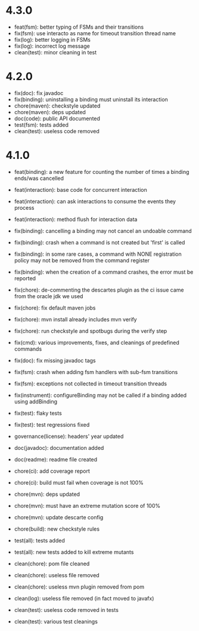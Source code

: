 # 4.3.0

* feat(fsm): better typing of FSMs and their transitions
* fix(fsm): use interacto as name for timeout transition thread name
* fix(log): better logging in FSMs
* fix(log): incorrect log message
* clean(test): minor cleaning in test


# 4.2.0

* fix(doc): fix javadoc
* fix(binding): uninstalling a binding must uninstall its interaction
* chore(maven): checkstyle updated
* chore(maven): deps updated
* doc(code): public API documented
* test(fsm): tests added
* clean(test): useless code removed

# 4.1.0

* feat(binding): a new feature for counting the number of times a binding ends/was cancelled
* feat(interaction): base code for concurrent interaction
* feat(interaction): can ask interactions to consume the events they process
* feat(interaction): method flush for interaction data

* fix(binding): cancelling a binding may not cancel an undoable command
* fix(binding): crash when a command is not created but 'first' is called
* fix(binding): in some rare cases, a command with NONE registration policy may not be removed from the command register
* fix(binding): when the creation of a command crashes, the error must be reported
* fix(chore): de-commenting the descartes plugin as the ci issue came from the oracle jdk we used
* fix(chore): fix default maven jobs
* fix(chore): mvn install already includes mvn verify
* fix(chore): run checkstyle and spotbugs during the verify step
* fix(cmd): various improvements, fixes, and cleanings of predefined commands
* fix(doc): fix missing javadoc tags
* fix(fsm): crash when adding fsm handlers with sub-fsm transitions
* fix(fsm): exceptions not collected in timeout transition threads
* fix(instrument): configureBinding may not be called if a binding added using addBinding
* fix(test): flaky tests
* fix(test): test regressions fixed

* governance(license): headers' year updated
* doc(javadoc): documentation added
* doc(readme): readme file created

* chore(ci): add coverage report
* chore(ci): build must fail when coverage is not 100%
* chore(mvn): deps updated
* chore(mvn): must have an extreme mutation score of 100%
* chore(mvn): update descarte config
* chore(build): new checkstyle rules

* test(all): tests added
* test(all): new tests added to kill extreme mutants

* clean(chore): pom file cleaned
* clean(chore): useless file removed
* clean(chore): useless mvn plugin removed from pom
* clean(log): useless file removed (in fact moved to javafx)
* clean(test): useless code removed in tests
* clean(test): various test cleanings
